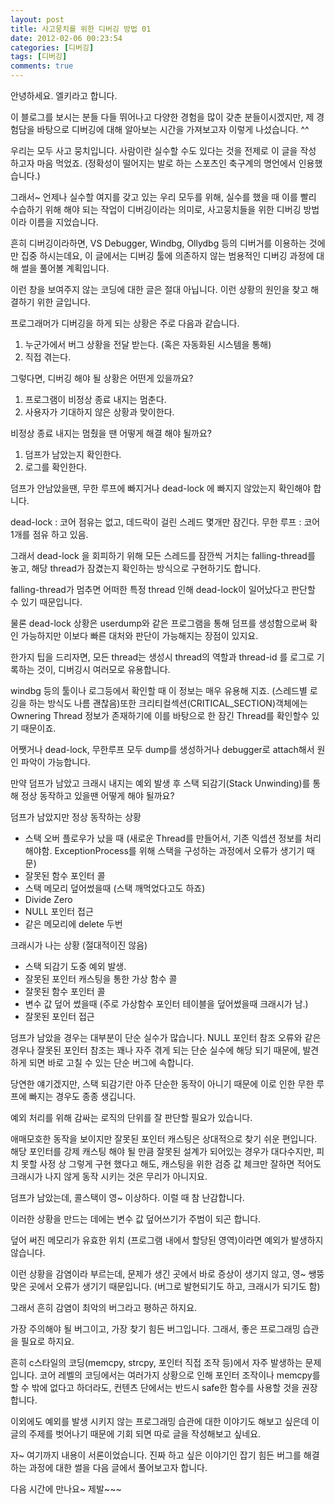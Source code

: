 ```yaml
---
layout: post
title: 사고뭉치를 위한 디버깅 방법 01
date: 2012-02-06 00:23:54
categories: [디버깅]
tags: [디버깅]
comments: true
---
```


안녕하세요. 엘키라고 합니다.

이 블로그를 보시는 분들 다들 뛰어나고 다양한 경험을 많이 갖춘 분들이시겠지만, 제 경험담을 바탕으로 디버깅에 대해 알아보는 시간을 가져보고자 이렇게 나섰습니다. ^^


우리는 모두 사고 뭉치입니다. 사람이란 실수할 수도 있다는 것을 전제로 이 글을 작성 하고자 마음 먹었죠. (정확성이 떨어지는 발로 하는 스포츠인 축구계의 명언에서 인용했습니다.) 

그래서~ 언제나 실수할 여지를 갖고 있는 우리 모두를 위해, 실수를 했을 때 이를 빨리 수습하기 위해 해야 되는 작업이 디버깅이라는 의미로, 사고뭉치들을 위한 디버깅 방법이라 이름을 지었습니다.

흔히 디버깅이라하면, VS Debugger, Windbg, Ollydbg 등의 디버거를 이용하는 것에만 집중 하시는데요, 이 글에서는 디버깅 툴에 의존하지 않는 범용적인 디버깅 과정에 대해 썰을 풀어볼 계획입니다.




이런 창을 보여주지 않는 코딩에 대한 글은 절대 아닙니다. 이런 상황의 원인을 찾고 해결하기 위한 글입니다.


프로그래머가 디버깅을 하게 되는 상황은 주로 다음과 같습니다.


1. 누군가에서 버그 상황을 전달 받는다. (혹은 자동화된 시스템을 통해)
2. 직접 겪는다.



그렇다면, 디버깅 해야 될 상황은 어떤게 있을까요?

1. 프로그램이 비정상 종료 내지는 멈춘다.
2. 사용자가 기대하지 않은 상황과 맞이한다.



비정상 종료 내지는 멈췄을 땐 어떻게 해결 해야 될까요?

1. 덤프가 남았는지 확인한다.
2. 로그를 확인한다.




덤프가 안남았을땐, 무한 루프에 빠지거나 dead-lock 에 빠지지 않았는지 확인해야 합니다.

dead-lock : 코어 점유는 없고, 데드락이 걸린 스레드 몇개만 잠긴다.
무한 루프 : 코어 1개를 점유 하고 있음.


그래서 dead-lock 을 회피하기 위해 모든 스레드를 잠깐씩 거치는 falling-thread를 놓고, 해당 thread가 잠겼는지 확인하는 방식으로 구현하기도 합니다.

falling-thread가 멈추면 어떠한 특정 thread 인해 dead-lock이 일어났다고 판단할 수 있기 때문입니다.

물론 dead-lock 상황은 userdump와 같은 프로그램을 통해 덤프를 생성함으로써 확인 가능하지만 이보다 빠른 대처와 판단이 가능해지는 장점이 있지요.

한가지 팁을 드리자면, 모든 thread는 생성시 thread의 역할과 thread-id 를 로그로 기록하는 것이, 디버깅시 여러모로 유용합니다.

windbg 등의 툴이나 로그등에서 확인할 때 이 정보는 매우 유용해 지죠. (스레드별 로깅을 하는 방식도 나름 괜찮음)또한 크리티컬섹션(CRITICAL_SECTION)객체에는 Ownering Thread 정보가 존재하기에 이를 바탕으로 한 잠긴 Thread를 확인할수 있기 때문이죠.


어쨋거나 dead-lock, 무한루프 모두 dump를 생성하거나 debugger로 attach해서 원인 파악이 가능합니다.

만약 덤프가 남았고 크래시 내지는 예외 발생 후 스택 되감기(Stack Unwinding)를 통해 정상 동작하고 있을땐 어떻게 해야 될까요?


덤프가 남았지만 정상 동작하는 상황
* 스택 오버 플로우가 났을 때 (새로운 Thread를 만들어서, 기존 익셉션 정보를 처리해야함. ExceptionProcess를 위해 스택을 구성하는 과정에서 오류가 생기기 때문)
* 잘못된 함수 포인터 콜
* 스택 메모리 덮어썼을때 (스택 깨먹었다고도 하죠)
* Divide Zero
* NULL 포인터 접근
* 같은 메모리에 delete 두번



크래시가 나는 상황 (절대적이진 않음)
* 스택 되감기 도중 예외 발생.
* 잘못된 포인터 캐스팅을 통한 가상 함수 콜
* 잘못된 함수 포인터 콜
* 변수 값 덮어 썼을때 (주로 가상함수 포인터 테이블을 덮어썼을때 크래시가 남.)
* 잘못된 포인터 접근


덤프가 남았을 경우는 대부분이 단순 실수가 많습니다. NULL 포인터 참조 오류와 같은 경우나 잘못된 포인터 참조는 꽤나 자주 겪게 되는 단순 실수에 해당 되기 때문에, 발견하게 되면 바로 고칠 수 있는 단순 버그에 속합니다.

당연한 얘기겠지만, 스택 되감기란 아주 단순한 동작이 아니기 때문에 이로 인한 무한 루프에 빠지는 경우도 종종 생깁니다. 

예외 처리를 위해 감싸는 로직의 단위를 잘 판단할 필요가 있습니다. 

애매모호한 동작을 보이지만 잘못된 포인터 캐스팅은 상대적으로 찾기 쉬운 편입니다. 해당 포인터를 강제 캐스팅 해야 될 만큼 잘못된 설계가 되어있는 경우가 대다수지만, 피치 못할 사정 상 그렇게 구현 했다고 해도, 캐스팅을 위한 검증 값 체크만 잘하면 적어도 크래시가 나지 않게 동작 시키는 것은 무리가 아니지요.

덤프가 남았는데, 콜스택이 영~ 이상하다. 이럴 때 참 난감합니다. 



이러한 상황을 만드는 데에는 변수 값 덮어쓰기가 주범이 되곤 합니다.

덮어 써진 메모리가 유효한 위치 (프로그램 내에서 할당된 영역)이라면 예외가 발생하지 않습니다.

이런 상황을 감염이라 부르는데, 문제가 생긴 곳에서 바로 증상이 생기지 않고, 영~ 쌩뚱 맞은 곳에서 오류가 생기기 때문입니다. (버그로 발현되기도 하고, 크래시가 되기도 함)

그래서 흔히 감염이 최악의 버그라고 평하곤 하지요.

가장 주의해야 될 버그이고, 가장 찾기 힘든 버그입니다. 그래서, 좋은 프로그래밍 습관을 필요로 하지요. 

흔히 c스타일의 코딩(memcpy, strcpy, 포인터 직접 조작 등)에서 자주 발생하는 문제입니다. 코어 레벨의 코딩에서는 여러가지 상황으로 인해 포인터 조작이나 memcpy를 할 수 밖에 없다고 하더라도, 컨텐츠 단에서는 반드시 safe한 함수를 사용할 것을 권장합니다.

이외에도 예외를 발생 시키지 않는 프로그래밍 습관에 대한 이야기도 해보고 싶은데 이 글의 주제를 벗어나기 때문에 기회 되면 따로 글을 작성해보고 싶네요.


자~ 여기까지 내용이 서론이었습니다. 진짜 하고 싶은 이야기인 잡기 힘든 버그를 해결하는 과정에 대한 썰을 다음 글에서 풀어보고자 합니다. 

다음 시간에 만나요~ 제발~~~